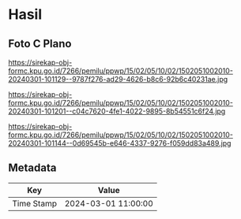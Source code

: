 # Hasil

## Foto C Plano

https://sirekap-obj-formc.kpu.go.id/7266/pemilu/ppwp/15/02/05/10/02/1502051002010-20240301-101129--9787f276-ad29-4626-b8c6-92b6c40231ae.jpg

https://sirekap-obj-formc.kpu.go.id/7266/pemilu/ppwp/15/02/05/10/02/1502051002010-20240301-101201--c04c7620-4fe1-4022-9895-8b54551c6f24.jpg

https://sirekap-obj-formc.kpu.go.id/7266/pemilu/ppwp/15/02/05/10/02/1502051002010-20240301-101144--0d69545b-e646-4337-9276-f059dd83a489.jpg


## Metadata

| Key        | Value               |
| ---------- | ------------------- |
| Time Stamp | 2024-03-01 11:00:00 |



